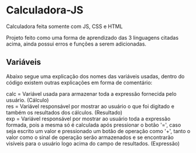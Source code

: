 # Calculadora-JS
Calculadora feita somente com JS, CSS e HTML

Projeto feito como uma forma de aprendizado das 3 linguagens citadas acima, ainda possui erros e funções a serem adicionadas. <br/>

## Variáveis
Abaixo segue uma explicação dos nomes das variáveis usadas, dentro do código existem outras explicações em forma de comentário:

calc = Variável usada para armazenar toda a expressão fornecida pelo usuário. (Cálculo) <br/>
res = Variável responsável por mostrar ao usuário o que foi digitado e também os resultados dos cálculos. (Resultado) <br/>
exp = Variável responsável por mostrar ao usuário toda a expressão formada, pois a mesma só é calculada após pressionar o botão '=', caso seja escrito um valor e pressionado um botão de operação como '+', tanto o valor como o sinal de operação serão armazenados e se encontrarão visíveis para o usuário logo acima do campo de resultados. (Expressão)